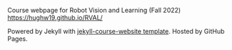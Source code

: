 Course webpage for Robot Vision and Learning (Fall 2022) https://hughw19.github.io/RVAL/

Powered by Jekyll with [jekyll-course-website template](https://github.com/kazemnejad/jekyll-course-website-template#how-to-deploy-your-own-website-on-github-pages). Hosted by GitHub Pages.
